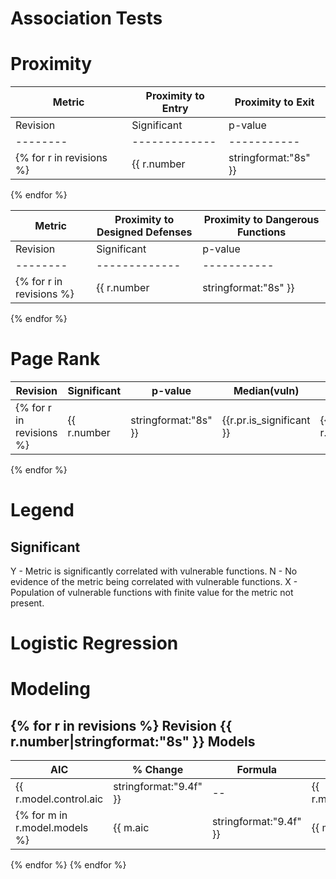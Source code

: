 Association Tests
=================

Proximity
=========

|  Metric  |                       Proximity to Entry                      |                       Proximity to Exit                       |
| -------- | ------------------------------------------------------------- | ------------------------------------------------------------- |
| Revision |  Significant  |   p-value   | Median(vuln) |   | Median(neut) |  Significant  |   p-value   | Median(vuln) |   | Median(neut) |
| -------- | ------------- | ----------- | ------------ | - | ------------ | ------------- | ----------- | ------------ | - | ------------ |
{% for r in revisions %}| {{ r.number|stringformat:"8s" }} |       {{ r.pen.is_significant }}       | {{ r.pen.p|stringformat:"6.5e" }} | {{ r.pen.vmedian|stringformat:"12.6f" }} | {{ r.pen.rel_median }} | {{ r.pen.nmedian|stringformat:"12.6f" }} |       {{ r.pex.is_significant }}       | {{ r.pex.p|stringformat:"6.5e" }} | {{ r.pex.vmedian|stringformat:"12.6f" }} | {{ r.pex.rel_median }} | {{ r.pex.nmedian|stringformat:"12.6f" }} |
{% endfor %}

|  Metric  |               Proximity to Designed Defenses                  |               Proximity to Dangerous Functions                |
| -------- | ------------------------------------------------------------- | ------------------------------------------------------------- |
| Revision |  Significant  |   p-value   | Median(vuln) |   | Median(neut) |  Significant  |   p-value   | Median(vuln) |   | Median(neut) |
| -------- | ------------- | ----------- | ------------ | - | ------------ | ------------- | ----------- | ------------ | - | ------------ |
{% for r in revisions %}| {{ r.number|stringformat:"8s" }} |       {{ r.pde.is_significant }}       | {{ r.pde.p|stringformat:"6.5e" }} | {{ r.pde.vmedian|stringformat:"12.6f" }} | {{ r.pde.rel_median }} | {{ r.pde.nmedian|stringformat:"12.6f" }} |       {{ r.pda.is_significant }}       | {{ r.pda.p|stringformat:"6.5e" }} | {{ r.pda.vmedian|stringformat:"12.6f" }} | {{ r.pda.rel_median }} | {{ r.pda.nmedian|stringformat:"12.6f" }} |
{% endfor %}

Page Rank
=========

| Revision |  Significant  |   p-value   | Median(vuln) |   | Median(neut) |
| -------- | ------------- | ----------- | ------------ | - | ------------ |
{% for r in revisions %}| {{ r.number|stringformat:"8s" }} |       {{r.pr.is_significant }}       | {{ r.pr.p|stringformat:"6.5e" }} | {{ r.pr.vmedian|stringformat:"12.6e" }} | {{ r.pr.rel_median  }} | {{ r.pr.nmedian|stringformat:"12.6e" }} |
{% endfor %}

Legend
======

Significant
-----------

 Y - Metric is significantly correlated with vulnerable functions.
 N - No evidence of the metric being correlated with vulnerable functions.
 X - Population of vulnerable functions with finite value for the metric not present.


Logistic Regression
===================

Modeling
========

{% for r in revisions %}
 Revision   {{ r.number|stringformat:"8s" }} 
 Models
 ------

   |    AIC    |  % Change  | Formula                                                                     | Precision | Recall | F-score |
   | --------- | ---------- | --------------------------------------------------------------------------- | --------- | ------ | ------- |
   | {{ r.model.control.aic|stringformat:"9.4f" }} |     --     | {{ r.model.control.formula|stringformat:"-75s" }} |    ---    |   --   |   ---   |
   {% for m in r.model.models %}| {{ m.aic|stringformat:"9.4f" }} | {{ m.aic_change_pct|stringformat:"10.6f" }} | {{ m.formula|stringformat:"-75s" }} | {{ m.prediction_result.precision|stringformat:"9.4f"  }} | {{ m.prediction_result.recall|stringformat:"6.4f" }} | {{ m.prediction_result.fscore|stringformat:"7.4f" }} |
   {% endfor %}
{% endfor %}
